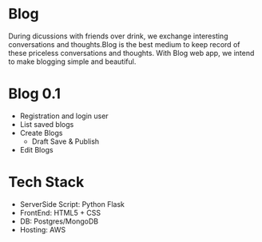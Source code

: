 # Blog
During dicussions with friends over drink, we exchange interesting conversations and thoughts.Blog is the best medium to keep record of these priceless conversations and thoughts.
With Blog web app, we intend to make blogging simple and beautiful.
# Blog 0.1
 - Registration and login user
 - List saved blogs
 - Create Blogs
    - Draft Save & Publish
 -  Edit Blogs
# Tech Stack
  - ServerSide Script: Python Flask
  - FrontEnd: HTML5 + CSS
  - DB: Postgres/MongoDB
  - Hosting: AWS
  
